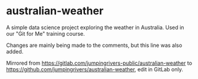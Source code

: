# australian-weather
A simple data science project exploring the weather in Australia. Used in our "Git for Me" training course.

Changes are mainly being made to the comments, but this line was also added.

Mirrored from https://gitlab.com/jumpingrivers-public/australian-weather to https://github.com/jumpingrivers/australian-weather, edit in GitLab only.